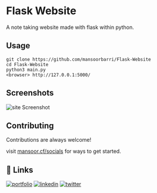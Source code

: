 
# Flask Website
A note taking website made with flask within python. 

## Usage

```
git clone https://github.com/mansoorbarri/Flask-Website
cd Flask-Website
python3 main.py 
<browser> http://127.0.0.1:5000/
```
## Screenshots

![site Screenshot](https://raw.githubusercontent.com/mansoorbarri/Flask-Website/main/image.png)

## Contributing

Contributions are always welcome!

visit [mansoor.cf/socials](https://www.mansoor.cf/socials) for ways to get started.


## 🔗 Links
[![portfolio](https://img.shields.io/badge/my_portfolio-000?style=for-the-badge&logo=ko-fi&logoColor=white)](https://whoismansoorbarri.cf/)
[![linkedin](https://img.shields.io/badge/linkedin-0A66C2?style=for-the-badge&logo=linkedin&logoColor=white)](https://www.mansoor.cf/linkedin)
[![twitter](https://img.shields.io/badge/twitter-1DA1F2?style=for-the-badge&logo=twitter&logoColor=white)](https://twitter.com/mansoorbarri)

